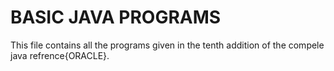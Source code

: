 # BASIC JAVA PROGRAMS

This file contains all the programs given in the tenth addition of the compele java refrence{ORACLE}. 
